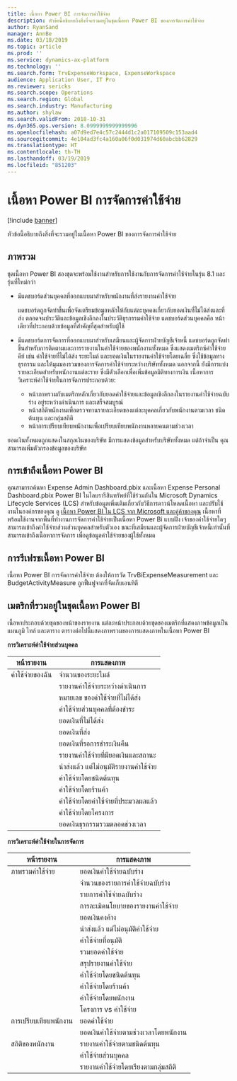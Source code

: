 ```yaml
---
title: เนื้อหา Power BI การจัดการค่าใช้จ่าย
description: หัวข้อนี้อธิบายถึงสิ่งที่จะรวมอยู่ในชุดเนื้อหา Power BI ของการจัดการค่าใช้จ่าย
author: RyanSand
manager: AnnBe
ms.date: 03/18/2019
ms.topic: article
ms.prod: ''
ms.service: dynamics-ax-platform
ms.technology: ''
ms.search.form: TrvExpenseWorkspace, ExpenseWorkspace
audience: Application User, IT Pro
ms.reviewer: sericks
ms.search.scope: Operations
ms.search.region: Global
ms.search.industry: Manufacturing
ms.author: shylaw
ms.search.validFrom: 2018-10-31
ms.dyn365.ops.version: 8.0999999999999996
ms.openlocfilehash: a07d9ed7e4c57c2444d1c2a017109509c153aad4
ms.sourcegitcommit: 4e104ad3fc4a160a06f0d031974d60abcbb62829
ms.translationtype: HT
ms.contentlocale: th-TH
ms.lasthandoff: 03/19/2019
ms.locfileid: "851203"
---
```

# <a name="expense-management-power-bi-content"></a>เนื้อหา Power BI การจัดการค่าใช้จ่าย

[!include [banner](../includes/banner.md)]

หัวข้อนี้อธิบายถึงสิ่งที่จะรวมอยู่ในเนื้อหา Power BI ของการจัดการค่าใช้จ่าย 

## <a name="overview"></a>ภาพรวม
ชุดเนื้อหา Power BI สองชุดจะพร้อมใช้งานสำหรับการใช้งานกับการจัดการค่าใช้จ่ายในรุ่น 8.1 และรุ่นที่ใหม่กว่า 
- มีแดชบอร์ดส่วนบุคคลที่ออกแบบมาสำหรับพนักงานที่ส่งรายงานค่าใช้จ่าย 

  แดชบอร์ดถูกจัดทำขึ้นเพื่อจัดเตรียมข้อมูลหลักให้กับแต่ละบุคคลเกี่ยวกับยอดเงินที่ไม่ได้ส่งและที่ส่ง ตลอดจนประวัติและข้อมูลเชิงลึกลงในประวัติธุรกรรมค่าใช้จ่าย แดชบอร์ดส่วนบุคคลคือ หน้าเดียวที่ประกอบด้วยข้อมูลที่สำคัญที่สุดสำหรับผู้ใช้

- มีแดชบอร์ดการจัดการที่ออกแบบมาสำหรับเสมียนและผู้จัดการฝ่ายบัญชีเจ้าหนี้ แดชบอร์ดถูกจัดทำขึ้นสำหรับการติดตามและการรายงานในค่าใช้จ่ายของพนักงานทั้งหมด ซึ่งแสดงเมตริกซ์ค่าใช้จ่ายคีย์ เช่น ค่าใช้จ่ายที่ไม่ได้ส่ง ระยะไมล์ และยอดเงินในรายงานค่าใช้จ่ายโดยเฉลี่ย ซึ่งใช้ข้อมูลทางธุรกรรม และให้มุมมองรวมของการจัดการค่าใช้จ่ายระหว่างบริษัททั้งหมด นอกจากนี้ ยังมีการแบ่งรายละเอียดสำหรับพนักงานแต่ละราย ซึ่งมีตัวเลือกเพื่อเพิ่มข้อมูลมิติทางการเงิน เนื้อหาการวิเคราะห์ค่าใช้จ่ายในการจัดการประกอบด้วย: 
  - หน้าภาพรวมกับเมตริกหลักเกี่ยวกับยอดค่าใช้จ่ายและข้อมูลเชิงลึกลงในรายงานค่าใช้จ่ายฉบับร่าง อยู่ระหว่างดำเนินการ และเสร็จสมบูรณ์ 
  - หน้าสถิติพนักงานเพื่อตรวจทานรายละเอียดของแต่ละบุคคลเกี่ยวกับพนักงานตามเวลา ชนิดต้นทุน และกลุ่มสถิติ 
  - หน้าการเปรียบเทียบพนักงานเพื่อเปรียบเทียบพนักงานหลายคนตามช่วงเวลา 

ยอดเงินทั้งหมดถูกแสดงในสกุลเงินของบริษัท มีการแสดงข้อมูลสำหรับบริษัททั้งหมด แต่ถ้าจำเป็น คุณสามารถเพิ่มตัวกรองข้อมูลของบริษัท 

## <a name="accessing-the-power-bi-content"></a>การเข้าถึงเนื้อหา Power BI
คุณสามารถค้นหา Expense Admin Dashboard.pbix และเนื้อหา Expense Personal Dashboard.pbix Power BI ในไลบรารีสินทรัพย์ที่ใช้ร่วมกันใน Microsoft Dynamics Lifecycle Services (LCS) สำหรับข้อมูลเพิ่มเติมเกี่ยวกับวิธีการดาวน์โหลดเนื้อหา และปรับใช้งานในองค์กรของคุณ ดู [เนื้อหา Power BI ใน LCS จาก Microsoft และคู่ค้าของคุณ](https://blogs.msdn.microsoft.com/dynamicsaxbi/2016/12/12/power-bi-content-from-microsoft-and-your-partners/)
เนื้อหาที่พร้อมใช้งานจากพื้นที่ทำงานการจัดการค่าใช้จ่ายเป็นเนื้อหา Power Bi แบบฝัง เจ้าของค่าใช้จ่ายใดๆ สามารถเข้าถึงค่าใช้จ่ายส่วนส่วนบุคคลสำหรับตัวเอง ขณะที่เสมียนและผู้จัดการฝ่ายบัญชีเจ้าหนี้เท่านั้นที่สามารถเข้าถึงเนื้อหาการจัดการ เพื่อดูข้อมูลค่าใช้จ่ายของผู้ใช้ทั้งหมด

## <a name="refreshing-the-power-bi-content"></a>การรีเฟรชเนื้อหา Power BI
เนื้อหา Power BI การจัดการค่าใช้จ่าย ต้องให้การวัด TrvBiExpenseMeasurement และ BudgetActivityMeasure ถูกฟื้นฟูจากที่จัดเก็บเอนทิตี 

## <a name="metrics-that-are-included-in-the-power-bi-content"></a>เมตริกที่รวมอยู่ในชุดเนื้อหา Power BI
เนื้อหาประกอบด้วยชุดของหน้าของรายงาน แต่ละหน้าประกอบด้วยชุดของเมตริกที่แสดงภาพข้อมูลเป็นแผนภูมิ ไทล์ และตาราง ตารางต่อไปนี้แสดงภาพรวมของการแสดงภาพในเนื้อหา Power BI

**การวิเคราะห์ค่าใช้จ่ายส่วนบุคคล**

| หน้ารายงาน | การแสดงภาพ                             |
|-------------|-------------------------------------------|
| ค่าใช้จ่ายของฉัน | จำนวนของระยะไมล์                         |
|             | รายงานค่าใช้จ่ายระหว่างดำเนินการ                |
|             | หมายเลข ของค่าใช้จ่ายที่ไม่ได้ส่ง               |
|             | ค่าใช้จ่ายส่วนบุคคลที่ต้องชำระ              |
|             | ยอดเงินที่ไม่ได้ส่ง                        |
|             | ยอดเงินที่ส่ง                          |
|             | ยอดเงินที่รอการชำระเงินคืน             |
|             | รายงานค่าใช้จ่ายที่มียอดเงินและสถานะ   |
|             | นำส่งแล้ว แต่ไม่อนุมัติรายงานค่าใช้จ่าย  |
|             | ค่าใช้จ่ายโดยชนิดต้นทุน                     |
|             | ค่าใช้จ่ายโดยร้านค้า                      |
|             | ค่าใช้จ่ายโดยค่าใช้จ่ายที่ประมวลผลแล้ว            |
|             | ค่าใช้จ่ายโดยโครงการ                       |
|             | ยอดเงินธุรกรรมรวมตลอดช่วงเวลา        |

**การวิเคราะห์ค่าใช้จ่ายในการจัดการ**

| หน้ารายงาน         | การแสดงภาพ                           |           
|---------------------|-----------------------------------------|
| ภาพรวมค่าใช้จ่าย    | ยอดเงินค่าใช้จ่ายฉบับร่าง                   |
|                     | จำนวนของรายการค่าใช้จ่ายฉบับร่าง           |
|                     | รายการค่าใช้จ่ายฉบับร่าง                     |
|                     | การละเมิดนโยบายของรายงานค่าใช้จ่าย        |
|                     | ยอดเงินคงค้าง                      |
|                     | นำส่งแล้ว แต่ไม่อนุมัติค่าใช้จ่าย       |
|                     | ค่าใช้จ่ายที่อนุมัติ                       |
|                     | รวมยอดค่าใช้จ่าย                    |
|                     | สรุปรายงานค่าใช้จ่าย                |
|                     | ค่าใช้จ่ายโดยชนิดต้นทุน                   |
|                     | ค่าใช้จ่ายโดยร้านค้า                    |
|                     | ค่าใช้จ่ายโดยพนักงาน                   |
|                     | โครงการ vs ค่าใช้จ่าย                     |
| การเปรียบเทียบพนักงาน | ยอดค่าใช้จ่าย                         |
|                     | ยอดเงินค่าใช้จ่ายตามช่วงเวลาโดยพนักงาน   |
| สถิติของพนักงาน | รายงานค่าใช้จ่ายตามชนิดต้นทุน            |
|                     | ค่าใช้จ่ายส่วนบุคคล                       |
|                     | รายงานค่าใช้จ่ายโดยเรียงตามกลุ่มสถิติ     |
